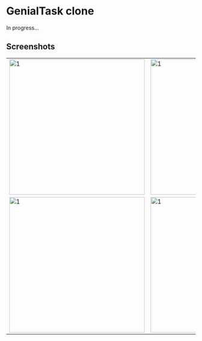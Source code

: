 # GenialTask clone
In progress...
## Screenshots
<table>
  <tr>
    <td> <img src="https://user-images.githubusercontent.com/90912187/138467330-e9433ff5-54b4-490c-b7f9-51292a3ceac0.png"  alt="1" width = 360px> </td>
    <td> <img src="https://user-images.githubusercontent.com/90912187/138467364-25cabbfb-2d11-482e-94b3-1c70b3eb66d8.png"  alt="1" width = 360px> </td>
    <td> <img src="https://user-images.githubusercontent.com/90912187/138467371-bf1de040-b2bd-4c60-8c52-26df349d4d7f.png"  alt="1" width = 360px> </td>
  </tr> 
  <tr>
    <td> <img src="https://user-images.githubusercontent.com/90912187/138467393-370ed411-1026-4adf-8568-137948fe823e.png"  alt="1" width = 360px> </td>
    <td> <img src="https://user-images.githubusercontent.com/90912187/138467421-38e638ed-5d48-4c54-8608-6520f64fa91a.png"  alt="1" width = 360px> </td>
    <td> <img src="https://user-images.githubusercontent.com/90912187/138467427-9245d1b8-70f0-4593-89ed-1140d0b1f02a.png"  alt="1" width = 360px> </td>
  </tr>
</table>
